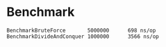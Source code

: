 # Benchmark

```
BenchmarkBruteForce       5000000      698 ns/op
BenchmarkDivideAndConquer 1000000      3566 ns/op
```
